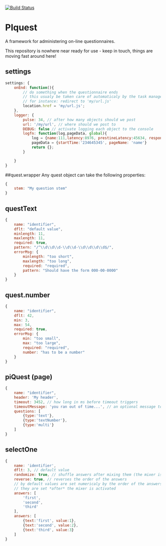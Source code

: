 [![Build Status](https://travis-ci.org/ProjectImplicit/PIquest.svg?branch=master)](https://travis-ci.org/ProjectImplicit/PIquest)

# PIquest

A framework for administering on-line questionnaires.

This repository is nowhere near ready for use - keep in touch, things are moving fast around here!

## settings
```js
settings: {
	onEnd: function(){
		// do something when the questionnaire ends
		// this usualy be taken care of automaticaly by the task manager...
		// for instance: redirect to 'my/url.js'
		location.href = 'my/url.js';
	},
	logger: {
		pulse: 34, // after how many objects should we post
		url: '/my/url', // where should we post to
		DEBUG: false // activate logging each object to the console
		logfn: function(log,pageData, global){
			log = {name:111,latency:8976, prestineLatency:45634, response:'response', data: {/* data */}};
			pageData = {startTime:'234645345', pageName: 'name'}
			return {};
		}

	}
}
```

##quest.wrapper
Any quest object can take the following properties:

```js
{
	stem: "My question stem"
}
```

## questText
```js
{
	name: "identifier",
	dflt: "default value",
	minlength: 11,
	maxlength: 11,
	required: true,
	pattern: "/^\\d\\d\\d-\\d\\d-\\d\\d\\d\\d$/",
	errorMsg: {
		minlength: "too short",
		maxlength: "too long",
		required: "required",
		pattern: "Should have the form 000-00-0000"
	}
}
```

## quest.number
```js
{
	name: "identifier",
	dflt: 42,
	min: 3,
	max: 54,
	required: true,
	errorMsg: {
		min: "too small",
		max: "too large",
		required: "required",
		number: "has to be a number"
	}
}
```

## piQuest (page)
```js
{
	name: "identifier",
	header: 'My header',
	timeout: 3452, // how long in ms before timeout triggers
	timeoutMessage: 'you ran out of time...', // an optional message to be displayed upon timeout
	questions: [
		{type:'text'},
		{type:'textNumber'},
		{type:'multi'}
	]
}
```

## selectOne
```js
{
	name: 'identifier',
	dflt: 3, // default value
	randomize: true, // shuffle answers after mixing them (the mixer is activated in any case...)
	reverse: true, // reverses the order of the answers
	// by default values are set numericaly by the order of the answers
	// they are set *after* the mixer is activated
	answers: [
		'first',
		'second',
		'third'
	],
	answers: [
		{text:'first', value:1},
		{text:'second', value:2},
		{text:'third', value:3}
	]
}
```